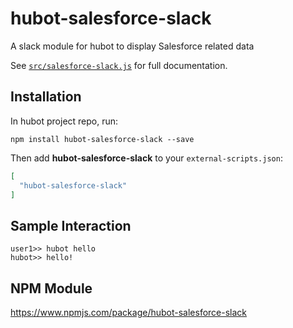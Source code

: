# hubot-salesforce-slack

A slack module for hubot to display Salesforce related data

See [`src/salesforce-slack.js`](src/salesforce-slack.js) for full documentation.

## Installation

In hubot project repo, run:

`npm install hubot-salesforce-slack --save`

Then add **hubot-salesforce-slack** to your `external-scripts.json`:

```json
[
  "hubot-salesforce-slack"
]
```

## Sample Interaction

```
user1>> hubot hello
hubot>> hello!
```

## NPM Module

https://www.npmjs.com/package/hubot-salesforce-slack